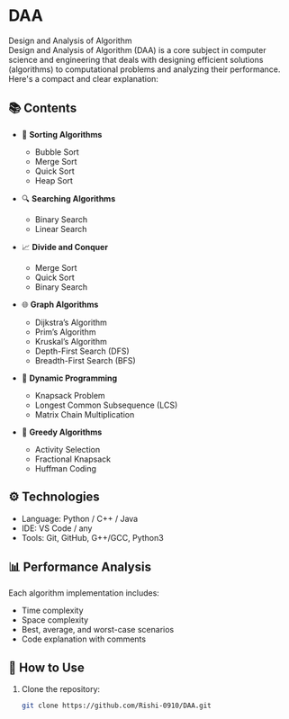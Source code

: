 # DAA 
 Design and Analysis of Algorithm<br>
Design and Analysis of Algorithm (DAA) is a core subject in computer science and engineering that deals with designing efficient solutions (algorithms) to computational problems and analyzing their performance.<br> Here's a compact and clear explanation:

## 📚 Contents

- 🔢 **Sorting Algorithms**
  - Bubble Sort
  - Merge Sort
  - Quick Sort
  - Heap Sort

- 🔍 **Searching Algorithms**
  - Binary Search
  - Linear Search

- 📈 **Divide and Conquer**
  - Merge Sort
  - Quick Sort
  - Binary Search

- 🌐 **Graph Algorithms**
  - Dijkstra’s Algorithm
  - Prim’s Algorithm
  - Kruskal’s Algorithm
  - Depth-First Search (DFS)
  - Breadth-First Search (BFS)

- 🧮 **Dynamic Programming**
  - Knapsack Problem
  - Longest Common Subsequence (LCS)
  - Matrix Chain Multiplication

- 🔧 **Greedy Algorithms**
  - Activity Selection
  - Fractional Knapsack
  - Huffman Coding

## ⚙️ Technologies

- Language: Python / C++ / Java
- IDE: VS Code / any
- Tools: Git, GitHub, G++/GCC, Python3

## 📊 Performance Analysis

Each algorithm implementation includes:
- Time complexity
- Space complexity
- Best, average, and worst-case scenarios
- Code explanation with comments

## 📝 How to Use

1. Clone the repository:
   ```bash
   git clone https://github.com/Rishi-0910/DAA.git
